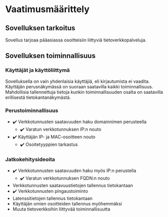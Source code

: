 # Vaatimusmäärittely

## Sovelluksen tarkoitus

Sovellus tarjoaa pääasiassa osoitteisiin liittyviä tietoverkkopalveluja.

## Sovelluksen toiminnallisuus

### Käyttäjät ja käyttöliittymä

Sovelluksella on vain yhdenlaisia käyttäjiä, eli kirjautumista ei vaadita. Käyttäjän perusnäkymässä on suoraan saatavilla kaikki toiminnallisuus. Mahdollisia tallennettuja tietoja kunkin toiminnallisuuden osalta on saatavilla erillisestä tietokantanäkymästä. 

### Perustoiminnallisuus

- :heavy_check_mark: Verkkotunnusten saatavuuden haku domainnimen perusteella
  - :heavy_check_mark: Varatun verkkotunnuksen IP:n nouto
- :heavy_check_mark: Käyttäjän IP- ja MAC-osoitteen nouto
  - :heavy_check_mark: Osoitetyyppien tarkastus

### Jatkokehitysideoita

- :heavy_check_mark: Verkkotunnusten saatavuuden haku myös IP:n perustella
  - :heavy_check_mark: Varatun verkkotunnuksen FQDN:n nouto
- Verkkotunnusten saatavuustietojen tallennus tietokantaan
- :heavy_check_mark: Verkkotunnusten pingaustoiminto
- Latenssitietojen tallennus tietokantaan
- Käyttäjän omien osoitteiden tallennus myöhemmäksi
- Muuta tietoverkkoihin liittyvää toiminnallisuutta
